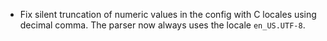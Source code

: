 * Fix silent truncation of numeric values in the config with C locales using decimal comma. The parser now always uses the locale `en_US.UTF-8`.

